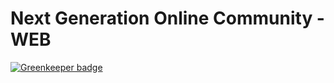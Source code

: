 # Next Generation Online Community - WEB

[![Greenkeeper badge](https://badges.greenkeeper.io/kuyuan/yunshe-web.svg)](https://greenkeeper.io/)
